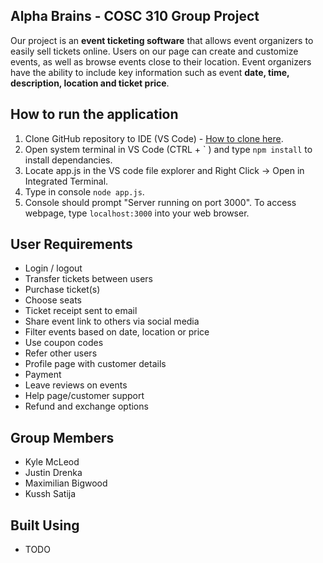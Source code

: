 ## Alpha Brains - COSC 310 Group Project

Our project is an **event ticketing software** that allows event organizers to easily sell tickets online. Users on our page can create and customize events, as well as browse events close to their location. Event organizers have the ability to include key information such as event **date, time, description, location and ticket price**. 

## How to run the application
1) Clone GitHub repository to IDE (VS Code) - [How to clone here](https://learn.microsoft.com/en-us/azure/developer/javascript/how-to/with-visual-studio-code/clone-github-repository?tabs=activity-bar).
2) Open system terminal in VS Code (CTRL + ` ) and type ```npm install``` to install dependancies.
3) Locate app.js in the VS code file explorer and Right Click -> Open in Integrated Terminal.
4) Type in console ```node app.js```.
5) Console should prompt "Server running on port 3000". To access webpage, type ```localhost:3000``` into your web browser.

## User Requirements
- Login / logout
- Transfer tickets between users
- Purchase ticket(s)
- Choose seats
- Ticket receipt sent to email
- Share event link to others via social media
- Filter events based on date, location or price
- Use coupon codes
- Refer other users
- Profile page with customer details
- Payment
- Leave reviews on events
- Help page/customer support
- Refund and exchange options
  
## Group Members
- Kyle McLeod
- Justin Drenka
- Maximilian Bigwood
- Kussh Satija
  
## Built Using
- TODO
